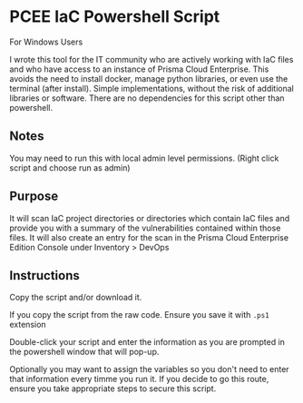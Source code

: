 # PCEE IaC Powershell Script

For Windows Users

I wrote this tool for the IT community who are actively working with IaC files and who have access to an instance of Prisma Cloud Enterprise. This avoids the need to install docker, manage python libraries, or even use the terminal (after install). Simple implementations, without the risk of additional libraries or software. There are no dependencies for this script other than powershell. 

## Notes

You may need to run this with local admin level permissions. (Right click script and choose run as admin)

## Purpose

It will scan IaC project directories or directories which contain IaC files and provide you with a summary of the vulnerabilities contained within those files. It will also create an entry for the scan in the Prisma Cloud Enterprise Edition Console under Inventory > DevOps


## Instructions
Copy the script and/or download it. 

If you copy the script from the raw code. Ensure you save it with `.ps1` extension

Double-click your script and enter the information as you are prompted in the powershell window that will pop-up. 

Optionally you may want to assign the variables so you don't need to enter that information every timme you run it. If you decide to go this route, ensure you take appropriate steps to secure this script. 


